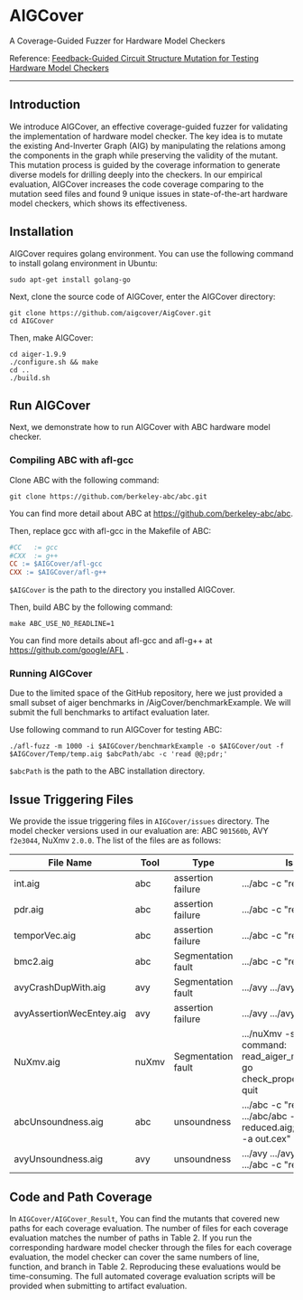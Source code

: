 # AIGCover
A Coverage-Guided Fuzzer for Hardware Model Checkers

Reference: [Feedback-Guided Circuit Structure Mutation for Testing Hardware Model Checkers](https://ieeexplore.ieee.org/abstract/document/9643509) 

-----
## Introduction
We introduce AIGCover, an effective coverage-guided fuzzer for validating the implementation of hardware model checker.
The key idea is to mutate the existing And-Inverter Graph (AIG) by manipulating the relations among the components in the graph while
preserving the validity of the mutant. This mutation process is guided by the coverage information to generate diverse models for
drilling deeply into the checkers. In our empirical evaluation, AIGCover increases the code coverage comparing to the mutation seed
files and found 9 unique issues in state-of-the-art hardware model checkers, which shows its effectiveness.

## Installation     
AIGCover requires golang environment. You can use the following command to install golang environment in Ubuntu:
```shell
sudo apt-get install golang-go
```
Next, clone the source code of AIGCover, enter the AIGCover directory:
```
git clone https://github.com/aigcover/AigCover.git
cd AIGCover
```
Then, make AIGCover:
```shell
cd aiger-1.9.9
./configure.sh && make
cd ..
./build.sh
```

## Run AIGCover

Next, we demonstrate how to run AIGCover with ABC hardware model checker. 

### Compiling ABC with afl-gcc
Clone ABC with the following command:
```shell
git clone https://github.com/berkeley-abc/abc.git
```
You can find more detail about ABC at https://github.com/berkeley-abc/abc.   

Then, replace gcc with afl-gcc in the Makefile of ABC:
```makefile
#CC   := gcc
#CXX  := g++
CC := $AIGCover/afl-gcc
CXX := $AIGCover/afl-g++
```
`$AIGCover` is the path to the directory you installed AIGCover.

Then, build ABC by the following command:
```
make ABC_USE_NO_READLINE=1
```

You can find more details about afl-gcc and afl-g++ at https://github.com/google/AFL .

### Running AIGCover
Due to the limited space of the GitHub repository, here we just provided a small subset of aiger benchmarks in /AigCover/benchmarkExample. We will submit the full benchmarks to artifact evaluation later.

Use following command to run AIGCover for testing ABC:
```shell
./afl-fuzz -m 1000 -i $AIGCover/benchmarkExample -o $AIGCover/out -f $AIGCover/Temp/temp.aig $abcPath/abc -c 'read @@;pdr;'
```
`$abcPath` is the path to the ABC installation directory.  

## Issue Triggering Files

We provide the issue triggering files in `AIGCover/issues` directory. The model checker versions used in our evaluation are: ABC `901560b`, AVY `f2e3044`, NuXmv `2.0.0`.  The list of the files are as follows:

| File Name | Tool | Type | Issue Triggering Command |
|----|----|----|----|
|int.aig| abc | assertion failure | .../abc -c "read .../int.aig;int;" |
|pdr.aig| abc | assertion failure | .../abc -c "read .../pdr.aig;pdr;" |
|temporVec.aig| abc |assertion failure | .../abc -c "read .../tempor.aig;tempor;"|
|bmc2.aig| abc |Segmentation fault| .../abc -c "read .../bmc2.aig;fold;bmc2;"|
|avyCrashDupWith.aig| avy | Segmentation fault |.../avy .../avy.aig|
|avyAssertionWecEntey.aig| avy | assertion failure| .../avy .../avy.aig|
|NuXmv.aig| nuXmv|Segmentation fault|.../nuXmv -source ../command <br> command:<br>read_aiger_model -i .../NuXmv.aig <br> go <br> check_property <br> quit|
|abcUnsoundness.aig|abc|unsoundness|.../abc -c "read .../pdr.aig;pdr;" <br> .../abc/abc -c "read reduced.aig;logic;undc;strash;zero;pdr;write_cex -a out.cex"|
|avyUnsoundness.aig|avy|unsoundness|.../avy .../avyabcUnsoundness.aig <br> .../abc -c "read avyabcUnsoundness.aig;pdr"|

## Code and Path Coverage
In `AIGCover/AIGCover_Result`, You can find the mutants that covered new paths for each coverage evaluation. The number of files for each coverage evaluation matches the number of paths in Table 2. If you run the corresponding hardware model checker through the files for each coverage evaluation, the model checker can cover the same numbers of line, function, and branch in Table 2. Reproducing these evaluations would be time-consuming. The full automated coverage evaluation scripts will be provided when submitting to artifact evaluation. 
